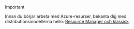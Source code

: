> [!IMPORTANT]
> Innan du börjar arbeta med Azure-resurser, bekanta dig med distributionsmodellerna hello: [Resource Manager och klassisk](../articles/azure-resource-manager/resource-manager-deployment-model.md).

